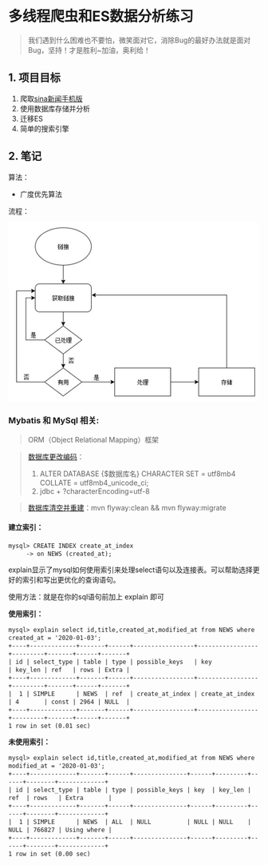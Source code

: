 # 多线程爬虫和ES数据分析练习

> 我们遇到什么困难也不要怕，微笑面对它，消除Bug的最好办法就是面对Bug，坚持！才是胜利~加油，奥利给！

## 1. 项目目标
1. 爬取[sina新闻手机版](https://sina.cn)
2. 使用数据库存储并分析
3. 迁移ES
4. 简单的搜索引擎

## 2. 笔记
算法：
- 广度优先算法

流程：

![](img/flow.png)


### Mybatis 和 MySql 相关:
> ORM（Object Relational Mapping）框架
 
 > [数据库更改编码](https://www.google.com)：
 > 1. ALTER DATABASE {$数据库名} CHARACTER SET = utf8mb4 COLLATE = utf8mb4_unicode_ci; <br>
 > 2. jdbc + ?characterEncoding=utf-8<br>
 
 > [数据库清空并重建](https://mathiasbynens.be/notes/mysql-utf8mb4)：mvn flyway:clean && mvn flyway:migrate
 
 #### 建立索引：
```$xslt
mysql> CREATE INDEX create_at_index
     -> on NEWS (created_at);
```
explain显示了mysql如何使用索引来处理select语句以及连接表。可以帮助选择更好的索引和写出更优化的查询语句。

使用方法：就是在你的sql语句前加上 explain 即可

**使用索引：**
```$xslt
mysql> explain select id,title,created_at,modified_at from NEWS where created_at = '2020-01-03';
+----+-------------+-------+------+-----------------+-----------------+---------+-------+------+-------+
| id | select_type | table | type | possible_keys   | key             | key_len | ref   | rows | Extra |
+----+-------------+-------+------+-----------------+-----------------+---------+-------+------+-------+
|  1 | SIMPLE      | NEWS  | ref  | create_at_index | create_at_index | 4       | const | 2964 | NULL  |
+----+-------------+-------+------+-----------------+-----------------+---------+-------+------+-------+
1 row in set (0.01 sec)
```
**未使用索引：**
```$xslt
mysql> explain select id,title,created_at,modified_at from NEWS where modified_at = '2020-01-03';      
+----+-------------+-------+------+---------------+------+---------+------+--------+-------------+
| id | select_type | table | type | possible_keys | key  | key_len | ref  | rows   | Extra       |
+----+-------------+-------+------+---------------+------+---------+------+--------+-------------+
|  1 | SIMPLE      | NEWS  | ALL  | NULL          | NULL | NULL    | NULL | 766827 | Using where |
+----+-------------+-------+------+---------------+------+---------+------+--------+-------------+
1 row in set (0.00 sec)
```

